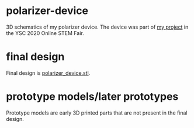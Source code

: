 # polarizer-device
3D schematics of my polarizer device. The device was part of [my project](https://makeprojects.com/ysc/project/using-ai-and-polarized-imaging-to-assist-physicians-with-early-skin-cancer-diagnosis) in the YSC 2020 Online STEM Fair.

# final design
Final design is [polarizer_device.stl](https://github.com/Andrew5Pun/polarizer-device/blob/master/polarizer_device.stl).

# prototype models/later prototypes
Prototype models are early 3D printed parts that are not present in the final design.
